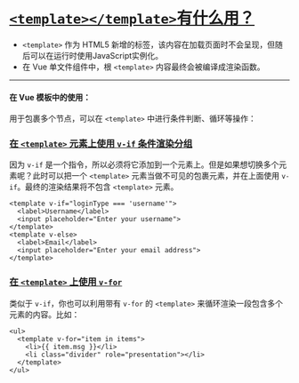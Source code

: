 # [`<template></template>`有什么用？](https://github.com/haizlin/fe-interview/issues/439)



- `<template>` 作为 HTML5 新增的标签，该内容在加载页面时不会呈现，但随后可以在运行时使用JavaScript实例化。
- 在 Vue 单文件组件中，根 `<template>` 内容最终会被编译成渲染函数。

---



#### 在 Vue 模板中的使用：



用于包裹多个节点，可以在 `<template>` 中进行条件判断、循环等操作：



### [在 `<template>` 元素上使用 `v-if` 条件渲染分组](https://cn.vuejs.org/v2/guide/conditional.html#在-lt-template-gt-元素上使用-v-if-条件渲染分组)

因为 `v-if` 是一个指令，所以必须将它添加到一个元素上。但是如果想切换多个元素呢？此时可以把一个 `<template>` 元素当做不可见的包裹元素，并在上面使用 `v-if`。最终的渲染结果将不包含 `<template>` 元素。

```vue
<template v-if="loginType === 'username'">
  <label>Username</label>
  <input placeholder="Enter your username">
</template>
<template v-else>
  <label>Email</label>
  <input placeholder="Enter your email address">
</template>
```



### [在 `<template>` 上使用 `v-for`](https://cn.vuejs.org/v2/guide/list.html#在-lt-template-gt-上使用-v-for)

类似于 `v-if`，你也可以利用带有 `v-for` 的 `<template>` 来循环渲染一段包含多个元素的内容。比如：

```vue
<ul>
  <template v-for="item in items">
    <li>{{ item.msg }}</li>
    <li class="divider" role="presentation"></li>
  </template>
</ul>
```
